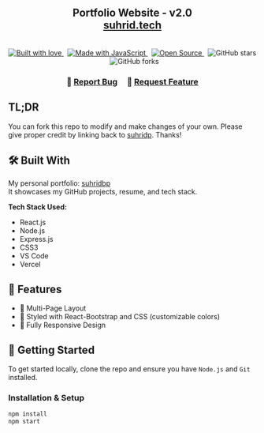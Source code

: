 <h2 align="center">
  Portfolio Website - v2.0<br/>
  <a href="https://suhridbp.vercel.app/" target="_blank">suhrid.tech</a>
</h2>

<br/>

<div align="center">
  <a href="https://forthebadge.com">
    <img src="https://forthebadge.com/images/badges/built-with-love.svg" alt="Built with love" />
  </a>
  &nbsp;
  <a href="https://forthebadge.com">
    <img src="https://forthebadge.com/images/badges/made-with-javascript.svg" alt="Made with JavaScript" />
  </a>
  &nbsp;
  <a href="https://forthebadge.com">
    <img src="https://forthebadge.com/images/badges/open-source.svg" alt="Open Source" />
  </a>
  &nbsp;
  <img src="https://img.shields.io/github/stars/suhridp/Portfolio?color=red&logo=github&style=for-the-badge" alt="GitHub stars" />
  &nbsp;
  <img src="https://img.shields.io/github/forks/suhridp/Portfolio?color=red&logo=github&style=for-the-badge" alt="GitHub forks" />
</div>

<h3 align="center">
    🔹
    <a href="https://github.com/suhridp/Portfolio/issues">Report Bug</a> &nbsp; &nbsp;
    🔹
    <a href="https://github.com/suhridp/Portfolio/issues">Request Feature</a>
</h3>

## TL;DR

You can fork this repo to modify and make changes of your own. Please give proper credit by linking back to [suhridp](https://github.com/suhridp). Thanks!

## 🛠 Built With

My personal portfolio: <a href="https://suhridbp.vercel.app/" target="_blank">[suhridbp](https://suhridbp.vercel.app/)</a>  
It showcases my GitHub projects, resume, and tech stack.

**Tech Stack Used:**

- React.js
- Node.js
- Express.js
- CSS3
- VS Code
- Vercel

## 🚀 Features

- 📖 Multi-Page Layout
- 🎨 Styled with React-Bootstrap and CSS (customizable colors)
- 📱 Fully Responsive Design

## 🧰 Getting Started

To get started locally, clone the repo and ensure you have `Node.js` and `Git` installed.

### Installation & Setup

```bash
npm install
npm start
```
